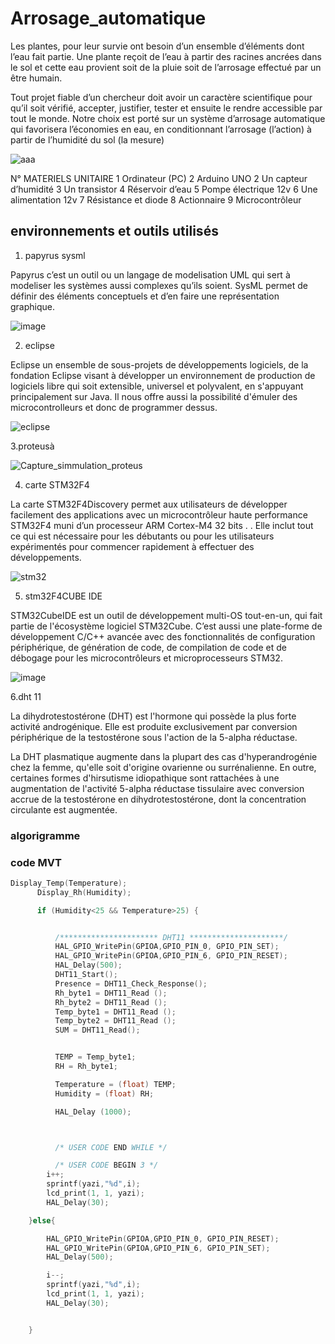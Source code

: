 # Arrosage_automatique 

Les plantes, pour leur survie ont besoin d’un ensemble d’éléments dont l’eau fait partie. Une plante reçoit de l’eau à partir des racines ancrées dans le sol et cette eau provient soit de la pluie soit de l’arrosage effectué par un être humain.

Tout projet fiable d’un chercheur doit avoir un caractère scientifique pour qu’il soit vérifié, accepter, justifier, tester et ensuite le rendre accessible par tout le monde. Notre choix est porté sur un système d’arrosage automatique qui favorisera l’économies en eau, en conditionnant l’arrosage (l’action) à partir de l’humidité du sol (la mesure)

![aaa](https://user-images.githubusercontent.com/95050344/144757629-06d33868-e44f-4447-a8f1-9baab20ec81f.PNG)


N°	MATERIELS UNITAIRE
1	Ordinateur (PC)
2	Arduino UNO
2	Un capteur d’humidité
3	Un transistor
4	Réservoir d’eau 
5	Pompe électrique 12v
6	Une alimentation 12v
7	Résistance et diode
8	Actionnaire 
9	Microcontrôleur

## environnements et outils utilisés

1. papyrus sysml

Papyrus c’est un outil ou un langage de modelisation UML qui sert à modeliser les systèmes aussi complexes qu’ils soient. SysML permet de définir des éléments conceptuels et d’en faire une représentation graphique.

![image](https://user-images.githubusercontent.com/95050344/144758014-65c15f98-52c0-4afe-a756-846addf4b878.png)

2. eclipse

Eclipse un ensemble de sous-projets de développements logiciels, de la fondation Eclipse visant à développer un environnement de production de logiciels libre qui soit extensible, universel et polyvalent, en s'appuyant principalement sur Java. Il nous offre aussi  la possibilité d'émuler des microcontrolleurs et donc de programmer dessus.

![eclipse](https://user-images.githubusercontent.com/95050344/144758994-92735743-bc86-479a-91ce-70c8ad96a1d7.png)


3.proteusà

![Capture_simmulation_proteus](https://user-images.githubusercontent.com/92784792/138357766-753fee87-4fcf-4120-afef-7c3001da1019.PNG)

4. carte STM32F4

La carte STM32F4Discovery permet aux utilisateurs de développer facilement des applications avec un microcontrôleur haute performance STM32F4 muni d’un processeur ARM Cortex-M4 32 bits . . Elle inclut tout ce qui est nécessaire pour les débutants ou pour les utilisateurs expérimentés pour commencer rapidement à effectuer des développements.

![stm32](https://user-images.githubusercontent.com/92784792/144614195-dd010141-afe6-4456-80f0-6390db74f819.PNG)

5. stm32F4CUBE IDE

STM32CubeIDE est un outil de développement multi-OS tout-en-un, qui fait partie de l'écosystème logiciel STM32Cube. C’est aussi une plate-forme de développement C/C++ avancée avec des fonctionnalités de configuration périphérique, de génération de code, de compilation de code et de débogage pour les microcontrôleurs et microprocesseurs STM32.

![image](https://user-images.githubusercontent.com/95050344/144758613-48e94ac5-f8f4-4caa-be88-7365882119c6.png)
 
 6.dht 11

La dihydrotestostérone (DHT) est l'hormone qui possède la plus forte activité androgénique. Elle est produite exclusivement par conversion périphérique de la testostérone sous l'action de la 5-alpha réductase.

La DHT plasmatique augmente dans la plupart des cas d'hyperandrogénie chez la femme, qu'elle soit d'origine ovarienne ou surrénalienne. En outre, certaines formes d'hirsutisme idiopathique sont rattachées à une augmentation de l'activité 5-alpha réductase tissulaire avec conversion accrue de la testostérone en dihydrotestostérone, dont la concentration circulante est augmentée.

### algorigramme


### code MVT

```c
Display_Temp(Temperature);
	  Display_Rh(Humidity);

	  if (Humidity<25 && Temperature>25) {


	 	  /********************** DHT11 *********************/
		  HAL_GPIO_WritePin(GPIOA,GPIO_PIN_0, GPIO_PIN_SET);
		  HAL_GPIO_WritePin(GPIOA,GPIO_PIN_6, GPIO_PIN_RESET);
		  HAL_Delay(500);
	      DHT11_Start();
	 	  Presence = DHT11_Check_Response();
	 	  Rh_byte1 = DHT11_Read ();
	 	  Rh_byte2 = DHT11_Read ();
	 	  Temp_byte1 = DHT11_Read ();
	 	  Temp_byte2 = DHT11_Read ();
	 	  SUM = DHT11_Read();


	 	  TEMP = Temp_byte1;
	 	  RH = Rh_byte1;

	 	  Temperature = (float) TEMP;
	 	  Humidity = (float) RH;

	 	  HAL_Delay (1000);



	      /* USER CODE END WHILE */

	      /* USER CODE BEGIN 3 */
	  	i++;
	  	sprintf(yazi,"%d",i);
	  	lcd_print(1, 1, yazi);
	  	HAL_Delay(30);

	}else{

 	  	HAL_GPIO_WritePin(GPIOA,GPIO_PIN_0, GPIO_PIN_RESET);
 	  	HAL_GPIO_WritePin(GPIOA,GPIO_PIN_6, GPIO_PIN_SET);
 	  	HAL_Delay(500);

 	  	i--;
		sprintf(yazi,"%d",i);
		lcd_print(1, 1, yazi);
		HAL_Delay(30);


	}


```
